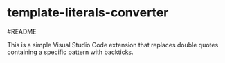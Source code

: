 # template-literals-converter
#README

This is a simple Visual Studio Code extension that replaces double quotes containing a specific pattern with backticks.
